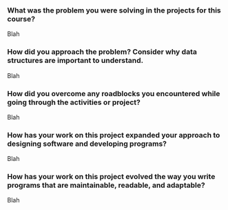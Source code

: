 ### What was the problem you were solving in the projects for this course?

Blah

### How did you approach the problem? Consider why data structures are important to understand.

Blah

### How did you overcome any roadblocks you encountered while going through the activities or project?

Blah

### How has your work on this project expanded your approach to designing software and developing programs?

Blah

### How has your work on this project evolved the way you write programs that are maintainable, readable, and adaptable?

Blah
